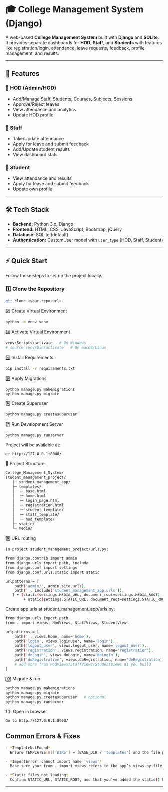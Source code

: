 # 🎓 College Management System (Django)

A web-based **College Management System** built with **Django** and **SQLite**.  
It provides separate dashboards for **HOD**, **Staff**, and **Students** with features like registration/login, attendance, leave requests, feedback, profile management, and results.

---

## 🚀 Features

### 🔹 HOD (Admin/HOD)
- Add/Manage Staff, Students, Courses, Subjects, Sessions
- Approve/Reject leaves
- View attendance and analytics
- Update HOD profile

### 🔹 Staff
- Take/Update attendance
- Apply for leave and submit feedback
- Add/Update student results
- View dashboard stats

### 🔹 Student
- View attendance and results
- Apply for leave and submit feedback
- Update own profile

---

## 🛠 Tech Stack
- **Backend:** Python 3.x, Django  
- **Frontend:** HTML, CSS, JavaScript, Bootstrap, jQuery  
- **Database:** SQLite (default)  
- **Authentication:** CustomUser model with `user_type` (HOD, Staff, Student)  

---

## ⚡ Quick Start

Follow these steps to set up the project locally.

### 1️⃣ Clone the Repository
```bash
git clone <your-repo-url>

```
2️⃣ Create Virtual Environment
```bash
python -m venv venv
```
3️⃣ Activate Virtual Environment
```bash
venv\Scripts\activate   # On Windows
# source venv/bin/activate   # On macOS/Linux
```
4️⃣ Install Requirements
```bash
pip install -r requirements.txt
```
5️⃣ Apply Migrations
```bash
python manage.py makemigrations
python manage.py migrate
```
6️⃣ Create Superuser
```bash
python manage.py createsuperuser
```
7️⃣ Run Development Server
```bash
python manage.py runserver
```
Project will be available at:
```bash
👉 http://127.0.0.1:8000/
```
📂 Project Structure
```bash
College_Management_System/
student_management_project/
   ├─ student_management_app/
   ├─ templates/
   │  ├─ base.html
   │  ├─ home.html
   │  ├─ login_page.html
   │  ├─ registration.html
   │  ├─ student_template/
   │  ├─ staff_template/
   │  └─ hod_template/
   ├─ static/
   └─ media/
```
9️⃣ URL routing 
```bash
In project student_management_project/urls.py:

from django.contrib import admin
from django.urls import path, include
from django.conf import settings
from django.conf.urls.static import static

urlpatterns = [
    path('admin/', admin.site.urls),
    path('', include('student_management_app.urls')),
   ] + (static(settings.MEDIA_URL, document_root=settings.MEDIA_ROOT)
        + static(settings.STATIC_URL, document_root=settings.STATIC_ROOT))
```
Create app urls at student_management_app/urls.py:
```bash
from django.urls import path
from . import views, HodViews, StaffViews, StudentViews

urlpatterns = [
    path('', views.home, name='home'),
    path('login', views.loginUser, name='login'),
    path('logout_user', views.logout_user, name='logout_user'),
    path('registration', views.registration, name='registration'),
    path('doLogin', views.doLogin, name='doLogin'),
    path('doRegistration', views.doRegistration, name='doRegistration'),
    # add more from HodViews/StaffViews/StudentViews as you build
]
```
🔟 Migrate & run
```bash
python manage.py makemigrations
python manage.py migrate
python manage.py createsuperuser   # optional
python manage.py runserver
```

11) Open in browser
```bash
Go to http://127.0.0.1:8000/
```

## Common Errors & Fixes
```bash
- *TemplateNotFound*  
  Ensure TEMPLATES[0]['DIRS'] = [BASE_DIR / 'templates'] and the file path exists.

- *ImportError: cannot import name 'views'*  
  Make sure your from . import views refers to the app’s views.py file (inside student_management_app), not the project folder.

- *Static files not loading*  
  Confirm STATIC_URL, STATIC_ROOT, and that you’ve added the static() helpers in urls.py during development.
```
---
